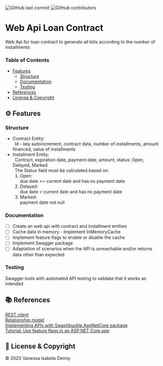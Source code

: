 ![GitHub last commit](https://img.shields.io/github/last-commit/vanessaidenny/webapi-loan-contract?color=blueviolet&style=plastic)
![GitHub contributors](https://img.shields.io/github/contributors/vanessaidenny/webapi-loan-contract?color=brightgreen&style=plastic)
 
# Web Api Loan Contract

Web Api for loan contract to generate all bills according to the number of installments

### Table of Contents

- [Features](#features)
  - [Structure](#structure)
  - [Documentation](#documentation)
  - [Testing](#testing)
- [References](#references)
- [License & Copyright](#license)

<a name="features"></a>
## ⚙️ Features

<a name="structure"></a>
### Structure

*  Contract Entity:  
&ensp;Id - key autoincrement, contract data, number of installments, amount financed, value of installments  
*  Installment Entity:  
&ensp;Contract, expiration date, payment date, amount, status: Open, Delayed, Marked  
&ensp;The Status field must be calculated based on:  
    1. Open:  
    due date >= current date and has no payment date  
    2. Delayed:  
    due date < current date and has no payment date  
    3. Marked:  
    payment date not null  

<a name="documentation"></a>
### Documentation

- [ ] Create an web api with contract and installment entities
- [ ] Cache data in memory - Implement InMemoryCache
- [ ] Implement feature flags to enable or disable the cache
- [ ] Implement Swagger package
- [ ] Adaptation of scenarios when the API is unreachable and/or returns data other than expected

<a name="testing"></a>
### Testing

Swagger tools with automated API testing to validate that it works as intended

<a name="references"></a>
## 📚 References

[REST client](https://docs.microsoft.com/en-us/dotnet/csharp/tutorials/console-webapiclient#processing-the-json-result)  
[Relationship model](https://www.youtube.com/watch?app=desktop&v=but7jqjopKM)  
[Implementing APIs with Swashbuckle.AspNetCore package](https://renatogroffe.medium.com/asp-net-core-swagger-documentando-apis-com-o-package-swashbuckle-aspnetcore-5eef480ba1c0)  
[Tutorial: Use feature flags in an ASP.NET Core app](https://docs.microsoft.com/en-us/azure/azure-app-configuration/use-feature-flags-dotnet-core)

<a name="license"></a>
## 📌 License & Copyright

&copy; 2020 Vanessa Isabela Denny